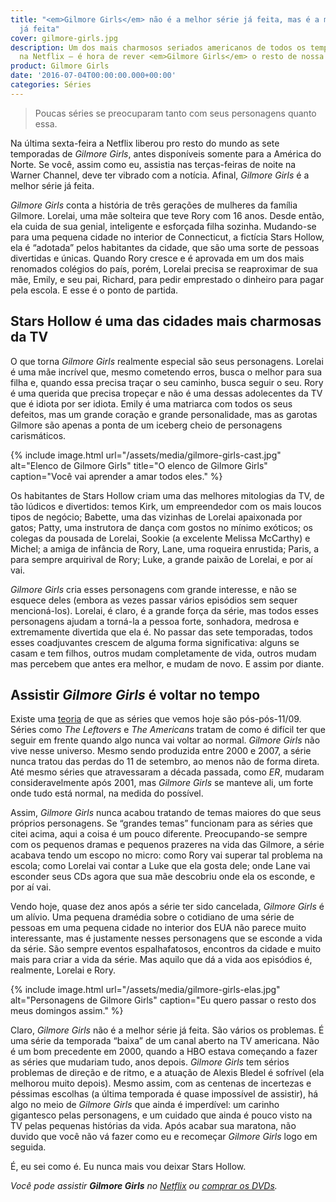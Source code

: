 ```yaml
---
title: "<em>Gilmore Girls</em> não é a melhor série já feita, mas é a melhor série
  já feita"
cover: gilmore-girls.jpg
description: Um dos mais charmosos seriados americanos de todos os tempos está disponível
  na Netflix — é hora de rever <em>Gilmore Girls</em> o resto de nossa existência.
product: Gilmore Girls
date: '2016-07-04T00:00:00.000+00:00'
categories: Séries
---
```


> Poucas séries se preocuparam tanto com seus personagens quanto essa.

Na última sexta-feira a Netflix liberou pro resto do mundo as sete temporadas de _Gilmore Girls_, antes disponíveis somente para a América do Norte. Se você, assim como eu, assistia nas terças-feiras de noite na Warner Channel, deve ter vibrado com a notícia. Afinal, _Gilmore Girls_ é a melhor série já feita.

_Gilmore Girls_ conta a história de três gerações de mulheres da família Gilmore. Lorelai, uma mãe solteira que teve Rory com 16 anos. Desde então, ela cuida de sua genial, inteligente e esforçada filha sozinha. Mudando-se para uma pequena cidade no interior de Connecticut, a fictícia Stars Hollow, ela é “adotada” pelos habitantes da cidade, que são uma sorte de pessoas divertidas e únicas. Quando Rory cresce e é aprovada em um dos mais renomados colégios do país, porém, Lorelai precisa se reaproximar de sua mãe, Emily, e seu pai, Richard, para pedir emprestado o dinheiro para pagar pela escola. E esse é o ponto de partida.

## Stars Hollow é uma das cidades mais charmosas da TV

O que torna _Gilmore Girls_ realmente especial são seus personagens. Lorelai é uma mãe incrível que, mesmo cometendo erros, busca o melhor para sua filha e, quando essa precisa traçar o seu caminho, busca seguir o seu. Rory é uma querida que precisa tropeçar e não é uma dessas adolecentes da TV que é idiota por ser idiota. Emily é uma matriarca com todos os seus defeitos, mas um grande coração e grande personalidade, mas as garotas Gilmore são apenas a ponta de um iceberg cheio de personagens carismáticos.

{% include image.html url="/assets/media/gilmore-girls-cast.jpg" alt="Elenco de Gilmore Girls" title="O elenco de Gilmore Girls" caption="Você vai aprender a amar todos eles." %}

Os habitantes de Stars Hollow criam uma das melhores mitologias da TV, de tão lúdicos e divertidos: temos Kirk, um empreendedor com os mais loucos tipos de negócio; Babette, uma das vizinhas de Lorelai apaixonada por gatos; Patty, uma instrutora de dança com gostos no mínimo exóticos; os colegas da pousada de Lorelai, Sookie (a excelente Melissa McCarthy) e Michel; a amiga de infância de Rory, Lane, uma roqueira enrustida; Paris, a para sempre arquirival de Rory; Luke, a grande paixão de Lorelai, e por aí vai.

_Gilmore Girls_ cria esses personagens com grande interesse, e não se esquece deles (embora as vezes passar vários episódios sem sequer mencioná-los). Lorelai, é claro, é a grande força da série, mas todos esses personagens ajudam a torná-la a pessoa forte, sonhadora, medrosa e extremamente divertida que ela é. No passar das sete temporadas, todos esses coadjuvantes crescem de alguma forma significativa: alguns se casam e tem filhos, outros mudam completamente de vida, outros mudam mas percebem que antes era melhor, e mudam de novo. E assim por diante.

## Assistir _Gilmore Girls_ é voltar no tempo

Existe uma [teoria](http://www.avclub.com/article/emnew-girlem-is-the-first-post-post-911-show-makes-80850) de que as séries que vemos hoje são pós-pós-11/09. Séries como _The Leftovers_ e _The Americans_ tratam de como é difícil ter que seguir em frente quando algo nunca vai voltar ao normal. _Gilmore Girls_ não vive nesse universo. Mesmo sendo produzida entre 2000 e 2007, a série nunca tratou das perdas do 11 de setembro, ao menos não de forma direta. Até mesmo séries que atravessaram a década passada, como _ER_, mudaram consideravelmente após 2001, mas _Gilmore Girls_ se manteve ali, um forte onde tudo está normal, na medida do possível.

Assim, _Gilmore Girls_ nunca acabou tratando de temas maiores do que seus próprios personagens. Se “grandes temas” funcionam para as séries que citei acima, aqui a coisa é um pouco diferente. Preocupando-se sempre com os pequenos dramas e pequenos prazeres na vida das Gilmore, a série acabava tendo um escopo no micro: como Rory vai superar tal problema na escola; como Lorelai vai contar a Luke que ela gosta dele; onde Lane vai esconder seus CDs agora que sua mãe descobriu onde ela os esconde, e por aí vai.

Vendo hoje, quase dez anos após a série ter sido cancelada, _Gilmore Girls_ é um alívio. Uma pequena dramédia sobre o cotidiano de uma série de pessoas em uma pequena cidade no interior dos EUA não parece muito interessante, mas é justamente nesses personagens que se esconde a vida da série. São sempre eventos espalhafatosos, encontros da cidade e muito mais para criar a vida da série. Mas aquilo que dá a vida aos episódios é, realmente, Lorelai e Rory.

{% include image.html url="/assets/media/gilmore-girls-elas.jpg" alt="Personagens de Gilmore Girls" caption="Eu quero passar o resto dos meus domingos assim." %}

Claro, _Gilmore Girls_ não é a melhor série já feita. São vários os problemas. É uma série da temporada “baixa” de um canal aberto na TV americana. Não é um bom precedente em 2000, quando a HBO estava começando a fazer as séries que mudariam tudo, anos depois. _Gilmore Girls_ tem sérios problemas de direção e de ritmo, e a atuação de Alexis Bledel é sofrível (ela melhorou muito depois). Mesmo assim, com as centenas de incertezas e péssimas escolhas (a última temporada é quase impossível de assistir), há algo no meio de _Gilmore Girls_ que ainda é imperdível: um carinho gigantesco pelas personagens, e um cuidado que ainda é pouco visto na TV pelas pequenas histórias da vida. Após acabar sua maratona, não duvido que você não vá fazer como eu e recomeçar _Gilmore Girls_ logo em seguida.

É, eu sei como é. Eu nunca mais vou deixar Stars Hollow.

_Você pode assistir **Gilmore Girls** no [Netflix](https://www.netflix.com/title/70155618) ou [comprar os DVDs](https://redir.lomadee.com/s/90cc8bda)._
